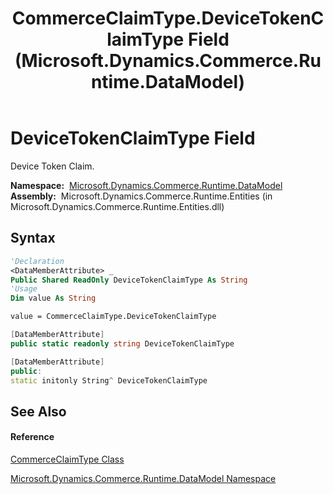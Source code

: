 ﻿---
title: CommerceClaimType.DeviceTokenClaimType Field (Microsoft.Dynamics.Commerce.Runtime.DataModel)
TOCTitle: DeviceTokenClaimType Field
ms:assetid: F:Microsoft.Dynamics.Commerce.Runtime.DataModel.CommerceClaimType.DeviceTokenClaimType
ms:mtpsurl: https://technet.microsoft.com/en-us/library/microsoft.dynamics.commerce.runtime.datamodel.commerceclaimtype.devicetokenclaimtype(v=AX.60)
ms:contentKeyID: 62205384
ms.date: 05/18/2015
mtps_version: v=AX.60
f1_keywords:
- Microsoft.Dynamics.Commerce.Runtime.DataModel.CommerceClaimType.DeviceTokenClaimType
dev_langs:
- CSharp
- C++
- VB
---

# DeviceTokenClaimType Field

Device Token Claim.

**Namespace:**  [Microsoft.Dynamics.Commerce.Runtime.DataModel](microsoft-dynamics-commerce-runtime-datamodel-namespace.md)  
**Assembly:**  Microsoft.Dynamics.Commerce.Runtime.Entities (in Microsoft.Dynamics.Commerce.Runtime.Entities.dll)

## Syntax

``` vb
'Declaration
<DataMemberAttribute> _
Public Shared ReadOnly DeviceTokenClaimType As String
'Usage
Dim value As String

value = CommerceClaimType.DeviceTokenClaimType
```

``` csharp
[DataMemberAttribute]
public static readonly string DeviceTokenClaimType
```

``` c++
[DataMemberAttribute]
public:
static initonly String^ DeviceTokenClaimType
```

## See Also

#### Reference

[CommerceClaimType Class](commerceclaimtype-class-microsoft-dynamics-commerce-runtime-datamodel.md)

[Microsoft.Dynamics.Commerce.Runtime.DataModel Namespace](microsoft-dynamics-commerce-runtime-datamodel-namespace.md)

